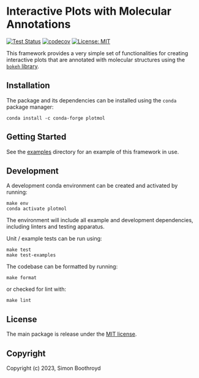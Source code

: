 # Interactive Plots with Molecular Annotations

[![Test Status](https://github.com/simonboothroyd/plotmol/actions/workflows/ci.yaml/badge.svg?branch=main)](https://github.com/simonboothroyd/plotmol/actions/workflows/ci.yaml)
[![codecov](https://codecov.io/gh/SimonBoothroyd/plotmol/branch/main/graph/badge.svg?token=Aa8STE8WBZ)](https://codecov.io/gh/SimonBoothroyd/plotmol)
[![License: MIT](https://img.shields.io/badge/License-MIT-yellow.svg)](https://opensource.org/licenses/MIT)

This framework provides a very simple set of functionalities for creating interactive plots that are annotated with 
molecular structures using the [`bokeh` library](https://docs.bokeh.org/en/latest/index.html).

## Installation

The package and its dependencies can be installed using the `conda` package manager:

```shell
conda install -c conda-forge plotmol
```

## Getting Started

See the [examples](examples) directory for an example of this framework in use.

## Development

A development conda environment can be created and activated by running:

```shell
make env
conda activate plotmol
```

The environment will include all example and development dependencies, including linters and testing apparatus.

Unit / example tests can be run using:

```shell
make test
make test-examples
```

The codebase can be formatted by running:

```shell
make format
```

or checked for lint with:

```shell
make lint
```

## License

The main package is release under the [MIT license](LICENSE). 

## Copyright

Copyright (c) 2023, Simon Boothroyd
